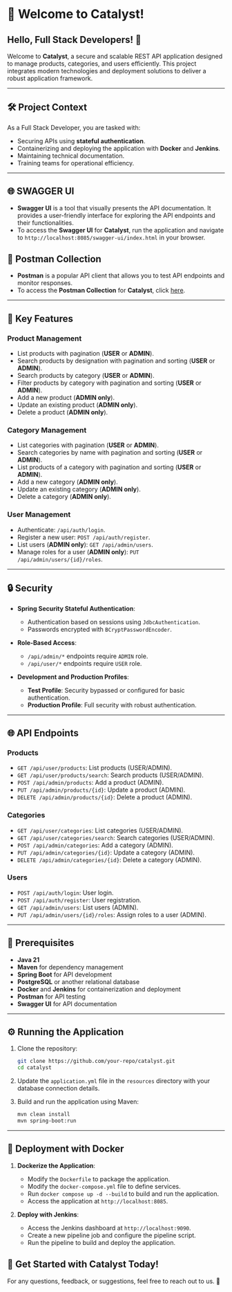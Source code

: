 # 🚀 Welcome to Catalyst!

## Hello, Full Stack Developers! 👋

Welcome to **Catalyst**, a secure and scalable REST API application designed to manage products, categories, and users efficiently. This project integrates modern technologies and deployment solutions to deliver a robust application framework.

---

## 🛠️ Project Context

As a Full Stack Developer, you are tasked with:

- Securing APIs using **stateful authentication**.
- Containerizing and deploying the application with **Docker** and **Jenkins**.
- Maintaining technical documentation.
- Training teams for operational efficiency.

---
## 🌐 SWAGGER UI
- **Swagger UI** is a tool that visually presents the API documentation. It provides a user-friendly interface for exploring the API endpoints and their functionalities.
- To access the **Swagger UI** for **Catalyst**, run the application and navigate to `http://localhost:8085/swagger-ui/index.html` in your browser.

## 🧩 Postman Collection

- **Postman** is a popular API client that allows you to test API endpoints and monitor responses.
- To access the **Postman Collection** for **Catalyst**, click [here](https://swiftride.postman.co/workspace/My-Workspace~5068411f-ba84-490f-827d-09a1db076e70/collection/33286297-5e3aab66-4a8d-441b-bdfa-80fa17444069).

---
## 🎯 Key Features

### **Product Management**
- List products with pagination (**USER** or **ADMIN**).
- Search products by designation with pagination and sorting (**USER** or **ADMIN**).
- Search products by category (**USER** or **ADMIN**).
- Filter products by category with pagination and sorting (**USER** or **ADMIN**).
- Add a new product (**ADMIN only**).
- Update an existing product (**ADMIN only**).
- Delete a product (**ADMIN only**).

### **Category Management**
- List categories with pagination (**USER** or **ADMIN**).
- Search categories by name with pagination and sorting (**USER** or **ADMIN**).
- List products of a category with pagination and sorting (**USER** or **ADMIN**).
- Add a new category (**ADMIN only**).
- Update an existing category (**ADMIN only**).
- Delete a category (**ADMIN only**).

### **User Management**
- Authenticate: `/api/auth/login`.
- Register a new user: `POST /api/auth/register`.
- List users (**ADMIN only**): `GET /api/admin/users`.
- Manage roles for a user (**ADMIN only**): `PUT /api/admin/users/{id}/roles`.

---

## 🔒 Security

- **Spring Security Stateful Authentication**:
    - Authentication based on sessions using `JdbcAuthentication`.
    - Passwords encrypted with `BCryptPasswordEncoder`.

- **Role-Based Access**:
    - `/api/admin/*` endpoints require `ADMIN` role.
    - `/api/user/*` endpoints require `USER` role.

- **Development and Production Profiles**:
    - **Test Profile**: Security bypassed or configured for basic authentication.
    - **Production Profile**: Full security with robust authentication.

---

## 🌐 API Endpoints

### **Products**
- `GET /api/user/products`: List products (USER/ADMIN).
- `GET /api/user/products/search`: Search products (USER/ADMIN).
- `POST /api/admin/products`: Add a product (ADMIN).
- `PUT /api/admin/products/{id}`: Update a product (ADMIN).
- `DELETE /api/admin/products/{id}`: Delete a product (ADMIN).

### **Categories**
- `GET /api/user/categories`: List categories (USER/ADMIN).
- `GET /api/user/categories/search`: Search categories (USER/ADMIN).
- `POST /api/admin/categories`: Add a category (ADMIN).
- `PUT /api/admin/categories/{id}`: Update a category (ADMIN).
- `DELETE /api/admin/categories/{id}`: Delete a category (ADMIN).

### **Users**
- `POST /api/auth/login`: User login.
- `POST /api/auth/register`: User registration.
- `GET /api/admin/users`: List users (ADMIN).
- `PUT /api/admin/users/{id}/roles`: Assign roles to a user (ADMIN).

---

## 🧩 Prerequisites

- **Java 21**
- **Maven** for dependency management
- **Spring Boot** for API development
- **PostgreSQL** or another relational database
- **Docker** and **Jenkins** for containerization and deployment
- **Postman** for API testing
- **Swagger UI** for API documentation

---

## ⚙️ Running the Application

1. Clone the repository:
   ```bash
   git clone https://github.com/your-repo/catalyst.git
   cd catalyst
    ```
   
2. Update the `application.yml` file in the `resources` directory with your database connection details.
3. Build and run the application using Maven:
   ```bash
   mvn clean install
   mvn spring-boot:run
   ```
   
---
## 🚀 Deployment with Docker

1. **Dockerize the Application**:
   - Modify the `Dockerfile` to package the application.
   - Modify the `docker-compose.yml` file to define services.
   - Run `docker compose up -d --build` to build and run the application.
   - Access the application at `http://localhost:8085`.

2. **Deploy with Jenkins**:
   - Access the Jenkins dashboard at `http://localhost:9090`.
   - Create a new pipeline job and configure the pipeline script.
   - Run the pipeline to build and deploy the application.

## 🎉 Get Started with Catalyst Today!

For any questions, feedback, or suggestions, feel free to reach out to us. 📧
